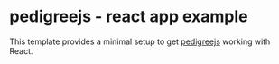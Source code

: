 # pedigreejs - react app example

This template provides a minimal setup to get [pedigreejs](https://ccge-boadicea.github.io/pedigreejs/) working with React.

